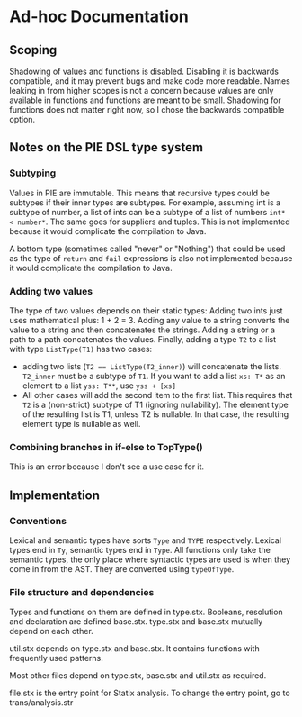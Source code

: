 # Ad-hoc Documentation
## Scoping
Shadowing of values and functions is disabled.
Disabling it is backwards compatible, and it may prevent bugs and make code
more readable.
Names leaking in from higher scopes is not a concern because values are only
available in functions and functions are meant to be small.
Shadowing for functions does not matter right now, so I chose the backwards
compatible option.

## Notes on the PIE DSL type system
### Subtyping
Values in PIE are immutable.
This means that recursive types could be subtypes if their inner types are
subtypes.
For example, assuming int is a subtype of number, a list of ints can be a
subtype of a list of numbers `int* < number*`.
The same goes for suppliers and tuples.
This is not implemented because it would complicate the compilation to Java.

A bottom type (sometimes called "never" or "Nothing") that could be used as the
type of `return` and `fail` expressions is also not implemented because it
would complicate the compilation to Java.

### Adding two values
The type of two values depends on their static types:
Adding two ints just uses mathematical plus: 1 + 2 = 3.
Adding any value to a string converts the value to a string and then
concatenates the strings. 
Adding a string or a path to a path concatenates the values.
Finally, adding a type `T2` to a list with type `ListType(T1)` has two cases:
- adding two lists (`T2 == ListType(T2_inner)`) will concatenate the lists.
  `T2_inner` must be a subtype of `T1`.
  If you want to add a list `xs: T*` as an element to a list `yss: T**`, use `yss + [xs]`
- All other cases will add the second item to the first list.
  This requires that `T2` is a (non-strict) subtype of T1 (ignoring nullability).
  The element type of the resulting list is T1, unless T2 is nullable.
  In that case, the resulting element type is nullable as well.

### Combining branches in if-else to TopType()
This is an error because I don't see a use case for it.

## Implementation
### Conventions
Lexical and semantic types have sorts `Type` and `TYPE` respectively.
Lexical types end in `Ty`, semantic types end in `Type`.
All functions only take the semantic types, the only place where syntactic
types are used is when they come in from the AST.
They are converted using `typeOfType`.

### File structure and dependencies
Types and functions on them are defined in type.stx.
Booleans, resolution and declaration are defined base.stx.
type.stx and base.stx mutually depend on each other.

util.stx depends on type.stx and base.stx.
It contains functions with frequently used patterns.

Most other files depend on type.stx, base.stx and util.stx as required.

file.stx is the entry point for Statix analysis.
To change the entry point, go to trans/analysis.str
